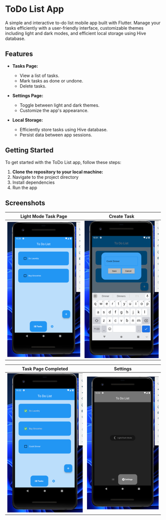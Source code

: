 # ToDo List App

A simple and interactive to-do list mobile app built with Flutter. Manage your tasks efficiently with a user-friendly interface, customizable themes including light and dark modes, and efficient local storage using Hive database.

## Features

- **Tasks Page:**
  - View a list of tasks.
  - Mark tasks as done or undone.
  - Delete tasks.

- **Settings Page:**
  - Toggle between light and dark themes.
  - Customize the app's appearance.

- **Local Storage:**
  - Efficiently store tasks using Hive database.
  - Persist data between app sessions.
 
## Getting Started

To get started with the ToDo List app, follow these steps:

1. **Clone the repository to your local machine:**
2. Navigate to the project directory
3. Install dependencies
4. Run the app
   
## Screenshots

| Light Mode Task Page | Create Task |
| :-------------------:|:-----------:|
| ![Task Page Light Mode](assets/images/Screenshot1.png) | ![Create Task](assets/images/Screenshot2.png) |

| Task Page Completed  | Settings    |
| :-------------------:|:-----------:|
| ![Task Page Completed](assets/images/Screenshot3.png) | ![Settings](assets/images/Screenshot4.png) |

